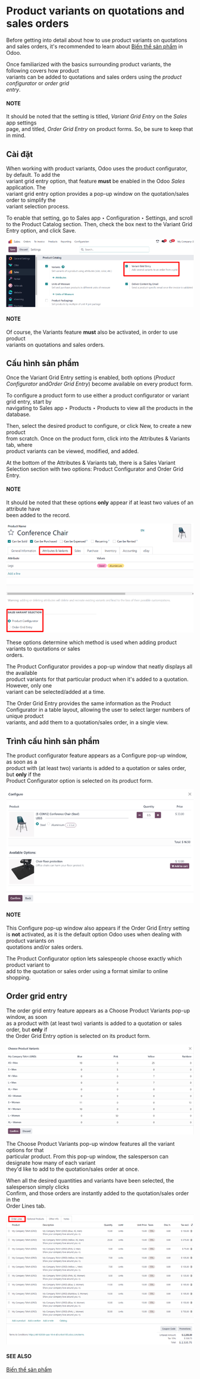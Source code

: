 # Product variants on quotations and sales orders

Before getting into detail about how to use product variants on quotations and sales orders, it's
recommended to learn about [Biến thể sản phẩm](../products_prices/products/variants.md) in Odoo.

Once familiarized with the basics surrounding product variants, the following covers how product\
variants can be added to quotations and sales orders using the _product configurator_ or _order grid_\
_entry_.

#### NOTE

It should be noted that the setting is titled, _Variant Grid Entry_ on the _Sales_ app settings\
page, and titled, _Order Grid Entry_ on product forms. So, be sure to keep that in mind.

## Cài đặt

When working with product variants, Odoo uses the product configurator, by default. To add the\
variant grid entry option, that feature **must** be enabled in the Odoo _Sales_ application. The\
variant grid entry option provides a pop-up window on the quotation/sales order to simplify the\
variant selection process.

To enable that setting, go to Sales app ‣ Configuration ‣ Settings, and scroll\
to the Product Catalog section. Then, check the box next to the Variant Grid\
Entry option, and click Save.

![The variant grid entry setting in the Odoo Sales application.](../../../../.gitbook/assets/order-grid-entry-setting.png)

#### NOTE

Of course, the Variants feature **must** also be activated, in order to use product\
variants on quotations and sales orders.

## Cấu hình sản phẩm

Once the Variant Grid Entry setting is enabled, both options (_Product Configurator_ an&#x64;_&#x4F;rder Grid Entry_) become available on every product form.

To configure a product form to use either a product configurator or variant grid entry, start by\
navigating to Sales app ‣ Products ‣ Products to view all the products in the\
database.

Then, select the desired product to configure, or click New, to create a new product\
from scratch. Once on the product form, click into the Attributes & Variants tab, where\
product variants can be viewed, modified, and added.

At the bottom of the Attributes & Variants tab, there is a Sales Variant\
Selection section with two options: Product Configurator and Order Grid\
Entry.

#### NOTE

It should be noted that these options **only** appear if at least two values of an attribute have\
been added to the record.

![Sales variant selection options on the attributes and variants tab on product form.](../../../../.gitbook/assets/attributes-variants-tab-selection-options.png)

These options determine which method is used when adding product variants to quotations or sales\
orders.

The Product Configurator provides a pop-up window that neatly displays all the available\
product variants for that particular product when it's added to a quotation. However, only one\
variant can be selected/added at a time.

The Order Grid Entry provides the same information as the Product\
Configurator in a table layout, allowing the user to select larger numbers of unique product\
variants, and add them to a quotation/sales order, in a single view.

## Trình cấu hình sản phẩm

The product configurator feature appears as a Configure pop-up window, as soon as a\
product with (at least two) variants is added to a quotation or sales order, but **only** if the\
Product Configurator option is selected on its product form.

![The product configurator pop-up window that appears on a quotation or sales order.](../../../../.gitbook/assets/product-configurator-window.png)

#### NOTE

This Configure pop-up window also appears if the Order Grid Entry setting\
is **not** activated, as it is the default option Odoo uses when dealing with product variants on\
quotations and/or sales orders.

The Product Configurator option lets salespeople choose exactly which product variant to\
add to the quotation or sales order using a format similar to online shopping.

## Order grid entry

The order grid entry feature appears as a Choose Product Variants pop-up window, as soon\
as a product with (at least two) variants is added to a quotation or sales order, but **only** if\
the Order Grid Entry option is selected on its product form.

![The choose product variants pop-up window that appears on a quotation in Odoo.](../../../../.gitbook/assets/choose-product-variants-popup.png)

The Choose Product Variants pop-up window features all the variant options for that\
particular product. From this pop-up window, the salesperson can designate how many of each variant\
they'd like to add to the quotation/sales order at once.

When all the desired quantities and variants have been selected, the salesperson simply clicks\
Confirm, and those orders are instantly added to the quotation/sales order in the\
Order Lines tab.

![Populated order lines tab after order grid entry has been chosen to select products.](../../../../.gitbook/assets/order-grid-entry-order-lines-tab.png)

#### SEE ALSO
[Biến thể sản phẩm](../products_prices/products/variants.md)
